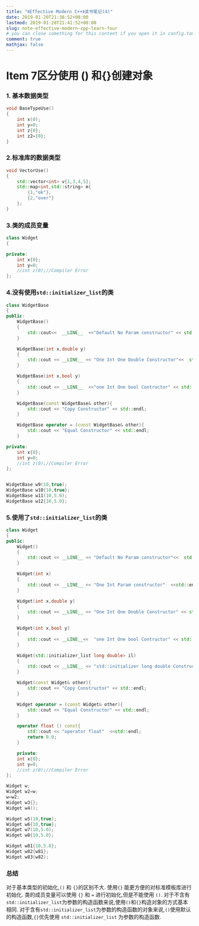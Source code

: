 ```yaml
---
title: "《Effective Modern C++》读书笔记(4)"
date: 2019-01-20T21:38:52+08:00
lastmod: 2019-01-28T21:41:52+08:00
slug: note-effective-modern-cpp-learn-four
# you can close something for this content if you open it in config.toml.
comment: true
mathjax: false
---
```

# Item 7区分使用 () 和{}创建对象    

### 1. 基本数据类型

```cpp {linenos=table}
void BaseTypeUse()
{
    int x(0);
    int y=0;
    int z{0};
    int z2={0};
}
``` 

### 2.标准库的数据类型

```cpp {linenos=table}
void VectorUse()
{
    std::vector<int> v{1,3,4,5};
    std::map<int,std::string> m{
        {1,"ok"},
        {2,"over"}
    };
}
``` 

### 3.类的成员变量

```cpp {linenos=table}
class Widget
{

private:
    int x{0};
    int y=0;
    //int z(0);//Compiler Error
};
``` 

### 4.没有使用```std::initializer_list```的类

```cpp {linenos=table}
class WidgetBase
{
public:
    WidgetBase()
    {
        std::cout<<  __LINE__  <<"Default No Param constructor" << std::endl;
    }

    WidgetBase(int x,double y)
    {
        std::cout << __LINE__ << "One Int One Double Constructor"<<  std::endl;
    }

    WidgetBase(int x,bool y)
    {
        std::cout << __LINE__  <<"one Int One bool Contructor" << std::endl;
    }

    WidgetBase(const WidgetBase& other){
        std::cout << "Copy Constructor" << std::endl;
    }

    WidgetBase operator = (const WidgetBase& other){
        std::cout << "Equal Constructor" << std::endl;
    }

private:
    int x{0};
    int y=0;
    //int z(0);//Compiler Error
};


WidgetBase w9(10,true);
WidgetBase w10{10,true};
WidgetBase w11(10,5.0);
WidgetBase w12{10,5.0};
``` 

### 5.使用了```std::initializer_list```的类

```cpp {linenos=table}
class Widget
{
public:
    Widget()
    {
        std::cout << __LINE__ << "Default No Param constructor"<<  std::endl;
    }

    Widget(int x)
    {
        std::cout << __LINE__ << "One Int Param constructor"  <<std::endl;
    }

    Widget(int x,double y)
    {
        std::cout << __LINE__ << "One Int One Double Constructor" << std::endl;
    }

    Widget(int x,bool y)
    {
        std::cout << __LINE__<<  "one Int One bool Contructor" << std::endl;
    }

    Widget(std::initializer_list long double> il)
    {
        std::cout << __LINE__ << "std::initializer long double Constructor" << std::endl;
    }

    Widget(const Widget& other){
        std::cout << "Copy Constructor" << std::endl;
    }

    Widget operator = (const Widget& other){
        std::cout << "Equal Constructor" << std::endl;
    }

    operator float () const{
        std::cout << "operator float"  <<std::endl;
        return 0.0;
    }

    private:
    int x{0};
    int y=0;
    //int z(0);//Compiler Error
};

Widget w;
Widget w2=w;
w=w2;
Widget w3{};
Widget w4();

Widget w5(10,true);
Widget w6{10,true};
Widget w7(10,5.0);
Widget w8{10,5.0};

Widget w81{10,5.0};
Widget w82{w81};
Widget w83(w82);
``` 

### 总结


  对于基本类型的初始化,```()``` 和 ```{}```的区别不大.
  使用```{}``` 能更方便的对标准模板库进行初始化.
  类的成员变量可以使用 ```{}``` 和 ```=``` 进行初始化,但是不能使用 ```()```.
  对于不含有```std::initializer_list```为参数的构造函数来说,使用```()```和```{}```构造对象的方式基本相同.
  对于含有```std::initializer_list```为参数的构造函数的对象来说,```()```使用默认的构造函数,```{}```优先使用 ```std::initializer_list``` 为参数的构造函数.